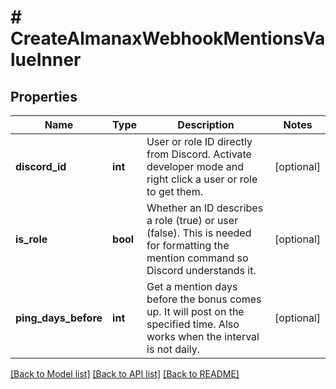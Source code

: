 # # CreateAlmanaxWebhookMentionsValueInner

## Properties

Name | Type | Description | Notes
------------ | ------------- | ------------- | -------------
**discord_id** | **int** | User or role ID directly from Discord. Activate developer mode and right click a user or role to get them. | [optional]
**is_role** | **bool** | Whether an ID describes a role (true) or user (false). This is needed for formatting the mention command so Discord understands it. | [optional]
**ping_days_before** | **int** | Get a mention days before the bonus comes up. It will post on the specified time. Also works when the interval is not daily. | [optional]

[[Back to Model list]](../../README.md#models) [[Back to API list]](../../README.md#endpoints) [[Back to README]](../../README.md)
